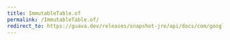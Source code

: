```yaml
---
title: ImmutableTable.of
permalink: /ImmutableTable.of/
redirect_to: https://guava.dev/releases/snapshot-jre/api/docs/com/google/common/collect/ImmutableTable.html#of--
---
```

